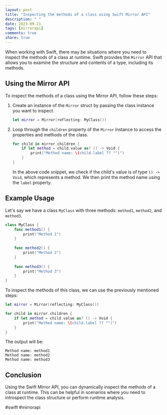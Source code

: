 ```yaml
---
layout: post
title: "Inspecting the methods of a class using Swift Mirror API"
description: " "
date: 2023-09-21
tags: [mirrorapi]
comments: true
share: true
---
```


When working with Swift, there may be situations where you need to inspect the methods of a class at runtime. Swift provides the `Mirror` API that allows you to examine the structure and contents of a type, including its methods.

## Using the Mirror API

To inspect the methods of a class using the Mirror API, follow these steps:

1. Create an instance of the `Mirror` struct by passing the class instance you want to inspect.

   ```swift
   let mirror = Mirror(reflecting: MyClass())
   ```

2. Loop through the `children` property of the `Mirror` instance to access the properties and methods of the class.

   ```swift
   for child in mirror.children {
       if let method = child.value as? () -> Void {
           print("Method name: \(child.label ?? "")")
       }
   }
   ```

   In the above code snippet, we check if the child's value is of type `() -> Void`, which represents a method. We then print the method name using the `label` property.

## Example Usage

Let's say we have a class `MyClass` with three methods: `method1`, `method2`, and `method3`.

```swift
class MyClass {
    func method1() {
        print("Method 1")
    }
    
    func method2() {
        print("Method 2")
    }
    
    func method3() {
        print("Method 3")
    }
}
```

To inspect the methods of this class, we can use the previously mentioned steps:

```swift
let mirror = Mirror(reflecting: MyClass())

for child in mirror.children {
    if let method = child.value as? () -> Void {
        print("Method name: \(child.label ?? "")")
    }
}
```

The output will be:

```
Method name: method1
Method name: method2
Method name: method3
```

## Conclusion

Using the Swift Mirror API, you can dynamically inspect the methods of a class at runtime. This can be helpful in scenarios where you need to introspect the class structure or perform runtime analysis.

#swift #mirrorapi